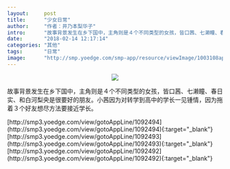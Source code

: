 ```yaml
---
layout:     post
title:      "少女日常"
author:     "作者：井乃本梨华子"
intro:      "故事背景发生在乡下国中，主角则是４个不同类型的女孩，皆口茜、七濑瞳、春日实、和白河梨央是很要好的朋友。小茜因为对转学到高中的学长一见锺情，因为拖着３个好友想尽方法要接近学长。"
date:       "2018-02-14 12:17:14"
categories: "其他"
tags:       "日常"
image:      "http://smp.yoedge.com/smp-app/resource/viewImage/1003108appline.png"
---
```

<div style="text-align: center">
<p><img src="http://smp.yoedge.com/smp-app/resource/viewImage/1003108appline.png"/></p>
</div>
<p class="post-meta">
<span>故事背景发生在乡下国中，主角则是４个不同类型的女孩，皆口茜、七濑瞳、春日实、和白河梨央是很要好的朋友。小茜因为对转学到高中的学长一见锺情，因为拖着３个好友想尽方法要接近学长。</span>
</p>
[http://smp3.yoedge.com/view/gotoAppLine/1092494](http://smp3.yoedge.com/view/gotoAppLine/1092494){:target="_blank"}
[http://smp3.yoedge.com/view/gotoAppLine/1092493](http://smp3.yoedge.com/view/gotoAppLine/1092493){:target="_blank"}
[http://smp3.yoedge.com/view/gotoAppLine/1092492](http://smp3.yoedge.com/view/gotoAppLine/1092492){:target="_blank"}


